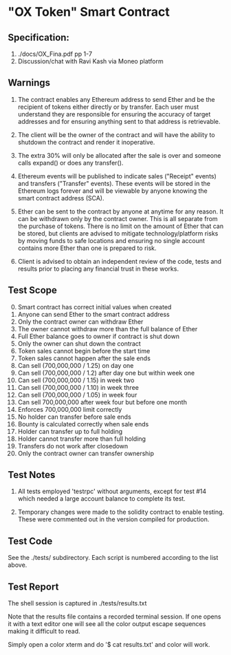 # "OX Token" Smart Contract

## Specification:

1. ./docs/OX\_Fina.pdf pp 1-7
2. Discussion/chat with Ravi Kash via Moneo platform

## Warnings

1. The contract enables any Ethereum address to send Ether and be the recipient
   of tokens either directly or by transfer. Each user must understand they are
   responsible for ensuring the accuracy of target addresses and for ensuring
   anything sent to that address is retrievable.

2. The client will be the owner of the contract and will have the ability to
   shutdown the contract and render it inoperative.

3. The extra 30% will only be allocated after the sale is over and someone
   calls expand() or does any transfer().

4. Ethereum events will be published to indicate sales ("Receipt" events) and
   transfers ("Transfer" events). These events will be stored in the Ethereum
   logs forever and will be viewable by anyone knowing the smart contract
   address (SCA).

5. Ether can be sent to the contract by anyone at anytime for any reason. It
   can be withdrawn only by the contract owner. This is all separate from the
   purchase of tokens. There is no limit on the amount of Ether that can be
   stored, but clients are advised to mitigate technology/platform risks by
   moving funds to safe locations and ensuring no single account contains more
   Ether than one is prepared to risk.

6. Client is advised to obtain an independent review of the code, tests and
   results prior to placing any financial trust in these works.

## Test Scope

 0. Smart contract has correct initial values when created
 1. Anyone can send Ether to the smart contract address
 2. Only the contract owner can withdraw Ether
 3. The owner cannot withdraw more than the full balance of Ether
 4. Full Ether balance goes to owner if contract is shut down
 5. Only the owner can shut down the contract
 6. Token sales cannot begin before the start time
 7. Token sales cannot happen after the sale ends
 8. Can sell (700,000,000 / 1.25) on day one
 9. Can sell (700,000,000 / 1.2) after day one but within week one
10. Can sell (700,000,000 / 1.15) in week two
11. Can sell (700,000,000 / 1.10) in week three
12. Can sell (700,000,000 / 1.05) in week four
13. Can sell 700,000,000 after week four but before one month
14. Enforces 700,000,000 limit correctly
15. No holder can transfer before sale ends
16. Bounty is calculated correctly when sale ends
17. Holder can transfer up to full holding
18. Holder cannot transfer more than full holding
19. Transfers do not work after closedown
20. Only the contract owner can transfer ownership

## Test Notes

1. All tests employed 'testrpc' without arguments, except for test #14 which
   needed a large account balance to complete its test.

2. Temporary changes were made to the solidity contract to enable testing.
   These were commented out in the version compiled for production.

## Test Code

See the ./tests/ subdirectory. Each script is numbered according to the list
above.

## Test Report

The shell session is captured in ./tests/results.txt

Note that the results file contains a recorded terminal session. If one opens
it with a text editor one will see all the color output escape sequences making
it difficult to read.

Simply open a color xterm and do '$ cat results.txt' and color will work.

